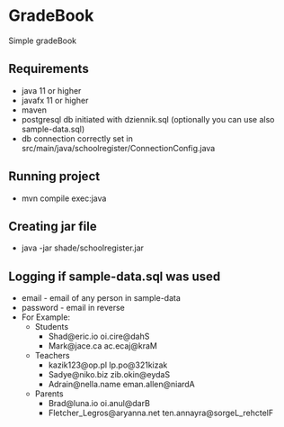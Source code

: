 # GradeBook
Simple gradeBook

## Requirements
* java 11 or higher
* javafx 11 or higher
* maven
* postgresql db initiated with dziennik.sql (optionally you can use also sample-data.sql)
* db connection correctly set in src/main/java/schoolregister/ConnectionConfig.java


## Running project
* mvn compile exec:java

## Creating jar file
* java -jar shade/schoolregister.jar

## Logging if sample-data.sql was used
* email - email of any person in sample-data
* password - email in reverse
* For Example:
  * Students
    * Shad@<span>eric.io</span>    oi.cire@dahS
    * Mark@<span>jace.ca</span>    ac.ecaj@kraM
  * Teachers
    * kazik123@<span>op.pl</span>    lp.po@321kizak
    * Sadye@<span>niko.biz</span>    zib.okin@eydaS
    * Adrain@<span>nella.name</span> eman.allen@niardA
  * Parents
    * Brad@<span>luna.io</span>    oi.anul@darB
    * Fletcher_Legros@<span>aryanna.net</span>    ten.annayra@sorgeL_rehctelF






